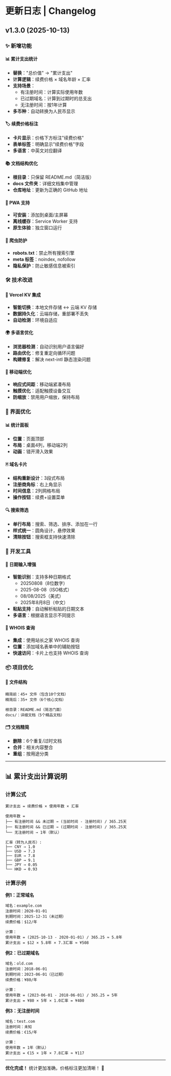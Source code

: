 # 更新日志 | Changelog

## v1.3.0 (2025-10-13)

### ✨ 新增功能

#### 📊 累计支出统计
- **替换**："总价值" → "累计支出"
- **计算逻辑**：续费价格 × 域名年龄 × 汇率
- **支持场景**：
  - 有注册时间：计算实际使用年数
  - 已过期域名：计算到过期时的总支出
  - 无注册时间：按1年计算
- **多币种**：自动转换为人民币显示

#### 🏷️ 续费价格标注
- **卡片显示**：价格下方标注"续费价格"
- **表单标签**：明确显示"续费价格"字段
- **多语言**：中英文对应翻译

#### 📚 文档结构优化
- **根目录**：只保留 README.md（简洁版）
- **docs 文件夹**：详细文档集中管理
- **仓库地址**：更新为正确的 GitHub 地址

#### 📱 PWA 支持
- **可安装**：添加到桌面/主屏幕
- **离线缓存**：Service Worker 支持
- **原生体验**：独立窗口运行

#### 🤖 爬虫防护
- **robots.txt**：禁止所有搜索引擎
- **meta 标签**：noindex, nofollow
- **隐私保护**：防止敏感信息被索引

### 🛠 技术改进

#### 💾 Vercel KV 集成
- **智能切换**：本地文件存储 ↔ 云端 KV 存储
- **数据持久化**：云端存储，重部署不丢失
- **自动检测**：环境自适应

#### 🌍 多语言优化
- **浏览器检测**：自动识别用户语言偏好
- **路由优化**：修复重定向循环问题
- **构建修复**：解决 next-intl 静态渲染问题

#### 📱 移动端优化
- **响应式间距**：移动端紧凑布局
- **触摸优化**：适配触摸设备交互
- **防缩放**：禁用用户缩放，保持布局

### 🎨 界面优化

#### 📊 统计面板
- **位置**：页面顶部
- **布局**：桌面4列，移动端2列
- **动画**：错开滑入效果

#### 🃏 域名卡片
- **结构重新设计**：3段式布局
- **注册商角标**：右上角显示
- **时间信息**：2列网格布局
- **操作按钮**：续费+设置菜单

#### 🔍 搜索筛选
- **单行布局**：搜索、筛选、排序、添加在一行
- **样式统一**：圆角设计，悬停效果
- **清除按钮**：搜索框支持快速清除

### 🔧 开发工具

#### 📝 日期输入增强
- **智能识别**：支持多种日期格式
  - 20250808（8位数字）
  - 2025-08-08（ISO格式）  
  - 08/08/2025（美式）
  - 2025年8月8日（中文）
- **粘贴支持**：自动解析粘贴的日期文本
- **多语言**：根据语言显示不同提示

#### 🔄 WHOIS 查询
- **集成**：使用站长之家 WHOIS 查询
- **位置**：添加域名表单中的辅助按钮
- **快速访问**：卡片上也支持 WHOIS 查询

### 📦 项目优化

#### 📁 文件结构
```
精简前：45+ 文件（包含10个文档）
精简后：35+ 文件（6个核心文档）

根目录：README.md（简洁门面）
docs/：详细文档（5个精品文档）
```

#### 🗂 文档精简
- **删除**：6个重复/过时文档
- **合并**：相关内容整合
- **重组**：按用途分类

---

## 📊 累计支出计算说明

### 计算公式

```
累计支出 = 续费价格 × 使用年数 × 汇率

使用年数 = 
├── 有注册时间 && 未过期 → (当前时间 - 注册时间) / 365.25天
├── 有注册时间 && 已过期 → (过期时间 - 注册时间) / 365.25天  
└── 无注册时间 → 1年（默认）

汇率（转为人民币）:
├── CNY → 1.0
├── USD → 7.3
├── EUR → 7.8
├── GBP → 9.1
├── JPY → 0.05
└── HKD → 0.93
```

### 计算示例

**例1：正常域名**
```
域名：example.com
注册时间：2020-01-01
到期时间：2025-12-31（未过期）
续费价格：$12/年

计算：
使用年数 = (2025-10-13 - 2020-01-01) / 365.25 ≈ 5.8年
累计支出 = $12 × 5.8年 × 7.3汇率 ≈ ¥508
```

**例2：已过期域名**
```
域名：old.com  
注册时间：2018-06-01
到期时间：2023-06-01（已过期）
续费价格：¥80/年

计算：
使用年数 = (2023-06-01 - 2018-06-01) / 365.25 = 5年
累计支出 = ¥80 × 5年 × 1.0汇率 = ¥400
```

**例3：无注册时间**
```
域名：test.com
注册时间：未知
续费价格：€15/年

计算：
使用年数 = 1年（默认）
累计支出 = €15 × 1年 × 7.8汇率 ≈ ¥117
```

---

**优化完成！** 统计更加准确，价格标注更加清晰！ 🚀
